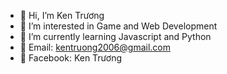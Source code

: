 - 👋 Hi, I’m Ken Trương
- 👀 I’m interested in Game and Web Development
- 🌱 I’m currently learning Javascript and Python
- 🚚 Email: kentruong2006@gmail.com
- 🚚 Facebook: Ken Trương
<!---
Ken-tech411/Ken-tech411 is a ✨ special ✨ repository because its `README.md` (this file) appears on your GitHub profile.
You can click the Preview link to take a look at your changes.
--->
